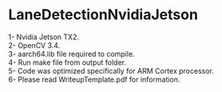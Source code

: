 # LaneDetectionNvidiaJetson   
1- Nvidia Jetson TX2.  
2- OpenCV 3.4.  
3- aarch64.lib file required to compile.   
4- Run make file from output folder.    
5- Code was optimized specifically for ARM Cortex processor.  
6- Please read WriteupTemplate.pdf for information. 
